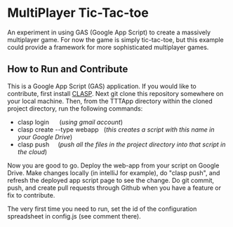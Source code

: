 MultiPlayer Tic-Tac-toe
==========
An experiment in using GAS (Google App Script) to create a massively multiplayer game. For now the game is simply tic-tac-toe, but this example could provide a framework for more sophisticated multiplayer games. 
 
## How to Run and Contribute
This is a Google App Script (GAS) application. 
If you would like to contribute, first install [CLASP](https://github.com/google/clasp).
Next git clone this repository somewhere on your local machine. 
Then, from the TTTApp directory within the cloned project directory, run the following commands:
* clasp login     &nbsp; &nbsp;&nbsp;    (_using gmail account_)
* clasp create --type webapp  &nbsp; (_this creates a script with this name in your Google Drive_)
* clasp push &nbsp;&nbsp;&nbsp; (_push all the files in the project directory into that script in the cloud_)
  
Now you are good to go. Deploy the web-app from your script on Google Drive.
Make changes locally (in intelliJ for example), do "clasp push", and refresh the deployed app script page to see the change. 
Do git commit, push, and create pull requests through Github when you have a feature or fix to contribute.

The very first time you need to run, set the id of the configuration spreadsheet in config.js (see comment there).
